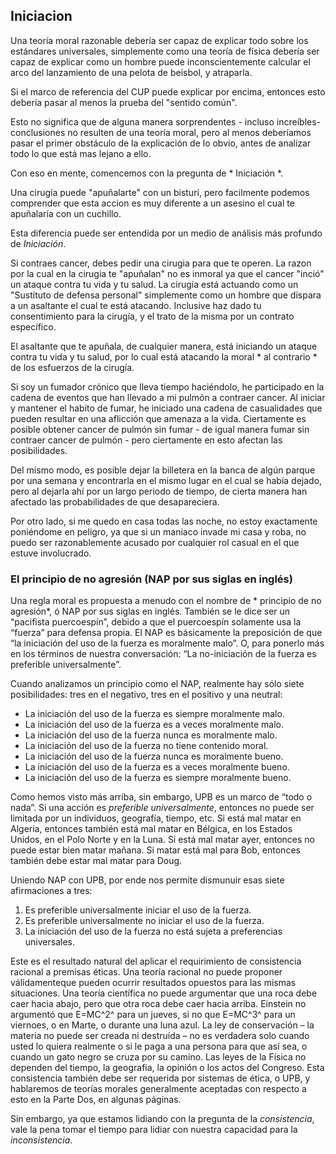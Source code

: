 ## Iniciacion

Una teoría moral razonable debería ser capaz de explicar todo sobre los estándares universales, simplemente como una teoría de física debería ser capaz de explicar como un hombre puede inconscientemente calcular el arco del lanzamiento de una pelota de beisbol, y atraparla.

Si el marco de referencia del CUP puede explicar por encima, entonces esto debería pasar al menos la prueba del "sentido común".

Esto no significa que de alguna manera sorprendentes - incluso increíbles- conclusiones no resulten de una teoría moral, pero al menos deberíamos pasar el primer obstáculo de la explicación de lo obvio, antes de analizar todo lo que está mas lejano a ello.

Con eso en mente, comencemos con la pregunta de * Iniciación *.

Una cirugía puede "apuñalarte" con un bisturí, pero facilmente podemos comprender que esta accion es muy diferente a un asesino el cual te apuñalaría con un cuchillo.

Esta diferencia puede ser entendida por un medio de análisis más profundo de *Iniciación*.

Si contraes cancer, debes pedir una cirugia para que te operen. La razon por la cual en la cirugia te "apuñalan" no es inmoral ya que el cancer "inció" un ataque contra tu vida y tu salud. La cirugia está actuando como un "Sustituto de defensa personal" simplemente como un hombre que dispara a un asaltante el cual te está atacando. Inclusive haz dado tu consentimiento para la cirugía, y el trato de la misma por un contrato específico.

El asaltante que te apuñala, de cualquier manera, está iniciando un ataque contra tu vida y tu salud, por lo cual está atacando la moral * al contrario * de los esfuerzos de la cirugía.

Si soy un fumador crónico que lleva tiempo haciéndolo, he participado en la cadena de eventos que han llevado a mi pulmón a contraer cancer. Al iniciar y mantener el habito de fumar, he iniciado una cadena de casualidades que pueden resultar en una aflicción que amenaza a la vida. Ciertamente es posible obtener cancer de pulmón sin fumar - de igual manera fumar sin contraer cancer de pulmón - pero ciertamente en esto afectan las posibilidades.

Del mismo modo, es posible dejar la billetera en la banca de algún parque por una semana y encontrarla en el mismo lugar en el cual se había dejado, pero al dejarla ahí por un largo periodo de tiempo, de cierta manera han afectado las probabilidades de que desapareciera.

Por otro lado, si me quedo en casa todas las noche, no estoy exactamente poniéndome en peligro, ya que si un maniaco invade mi casa y roba, no puedo ser razonablemente acusado por cualquier rol casual en el que estuve involucrado.

### El principio de no agresión (NAP por sus siglas en inglés)

Una regla moral es propuesta a menudo con el nombre de * principio de no agresión*, ó NAP por sus siglas en inglés. También se le dice ser un “pacifista puercoespín”, debido a que el puercoespín solamente usa la “fuerza” para defensa propia. El NAP es básicamente la preposición de que “la iniciación del uso de la fuerza es moralmente malo”. O, para ponerlo más en los términos de nuestra conversación: “La no-iniciación de la fuerza es preferible universalmente”.

Cuando analizamos un principio como el NAP, realmente hay sólo siete posibilidades: tres en el negativo, tres en el positivo y una neutral:

- La iniciación del uso de la fuerza es siempre moralmente malo.
- La iniciación del uso de la fuerza es a veces moralmente malo.
- La iniciación del uso de la fuerza nunca es moralmente malo.
- La iniciación del uso de la fuerza no tiene contenido moral.
- La iniciación del uso de la fuerza nunca es moralmente bueno.
- La iniciación del uso de la fuerza es a veces moralmente bueno.
- La iniciación del uso de la fuerza es siempre moralmente bueno.

Como hemos visto más arriba, sin embargo, UPB es un marco de “todo o nada”. Si una acción es *preferible universalmente*, entonces no puede ser limitada por un individuos, geografía, tiempo, etc. Si está mal matar en Algeria, entonces también está mal matar en Bélgica, en los Estados Unidos, en el Polo Norte y en la Luna. Si está mal matar ayer, entonces no puede estar bien matar mañana. Si matar está mal para Bob, entonces también debe estar mal matar para Doug.

Uniendo NAP con UPB, por ende nos permite dismunuir esas siete afirmaciones a tres:

1. Es preferible universalmente iniciar el uso de la fuerza.
2. Es preferible universalmente no iniciar el uso de la fuerza.
3. La iniciación del uso de la fuerza no está sujeta a preferencias universales.

Este es el resultado natural del aplicar el requirimiento de consistencia racional a premisas éticas. Una teoría racional no puede proponer válidamenteque pueden ocurrir resultados opuestos para las mismas situaciones. Una teoría científica no puede argumentar que una roca debe caer hacia abajo, pero que otra roca debe caer hacia arriba. Einstein no argumentó que E=MC^2^ para un jueves, si no que E=MC^3^ para un viernoes, o en Marte, o durante una luna azul. La ley de conservación – la materia no puede ser creada ni destruída – no es verdadera solo cuando usted lo quiera realmente o si le paga a una persona para que así sea, o cuando un gato negro se cruza por su camino. Las leyes de la Física no dependen del tiempo, la geografia, la opinión o los actos del Congreso. Esta consistencia también debe ser requerida por sistemas de ética, o UPB, y hablaremos de teorías morales generalmente aceptadas con respecto a esto en la Parte Dos, en algunas páginas.

Sin embargo, ya que estamos lidiando con la pregunta de la *consistencia*, vale la pena tomar el tiempo para lidiar con nuestra capacidad para la *inconsistencia*.